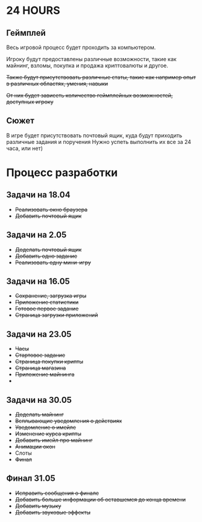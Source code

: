 # 24 HOURS

## Геймплей

Весь игровой процесс будет проходить за компьютером.

Игроку будут предоставлены различные возможности, такие как майнинг, взломы, покупка и продажа криптовалюты и другое.

~~Также будут присутствовать различные статы, такие как например опыт в различных областях, умения, навыки~~

~~От них будет зависеть количество геймплейных возможностей, доступных игроку~~

## Сюжет

В игре будет присутствовать почтовый ящик, куда будут приходить различные задания и поручения
Нужно успеть выполнить их все за 24 часа, или нет)

# Процесс разработки

## Задачи на 18.04
- ~~Реализовать окно браузера~~
- ~~Добавить почтовый ящик~~

## Задачи на 2.05
- ~~Доделать почтовый ящик~~
- ~~Добавить одно задание~~
- ~~Реализовать одну мини-игру~~

## Задачи на 16.05
- ~~Сохранение, загрузка игры~~
- ~~Приложение статистики~~
- ~~Готовое первое задание~~
- ~~Страница загрузки приложений~~

## Задачи на 23.05
- ~~Часы~~
- ~~Стартовое задание~~
- ~~Страница покупки крипты~~
- ~~Страница магазина~~
- ~~Приложение майнинга~~
- 
## Задачи на 30.05
- ~~Доделать майнинг~~
- ~~Всплывающие уведомления о действиях~~
- ~~Уведомление о имейле~~
- ~~Изменение курса крипты~~
- ~~Добавить имейл про майнинг~~
- ~~Анимации окон~~
- Слоты
- ~~Финал~~

## Финал 31.05
- ~~Исправить сообщения о финале~~
- ~~Добавить больше информации об оставшемся до конца времени~~
- ~~Добавить музыку~~
- ~~Добавить звуковые эффекты~~